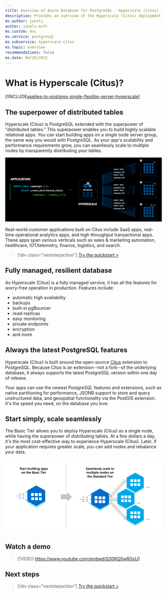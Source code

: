 ```yaml
---
title: Overview of Azure Database for PostgreSQL - Hyperscale (Citus)
description: Provides an overview of the Hyperscale (Citus) deployment option
ms.author: jonels
author: jonels-msft
ms.custom: mvc
ms.service: postgresql
ms.subservice: hyperscale-citus
ms.topic: overview
recommendations: false
ms.date: 04/20/2022
---
```


# What is Hyperscale (Citus)?

[!INCLUDE[applies-to-postgres-single-flexible-server-hyperscale](../includes/applies-to-postgresql-single-flexible-server-hyperscale.md)]

## The superpower of distributed tables

Hyperscale (Citus) is PostgreSQL extended with the superpower of "distributed
tables." This superpower enables you to build highly scalable relational apps.
You can start building apps on a single node server group, the same way you
would with PostgreSQL. As your app's scalability and performance requirements
grow, you can seamlessly scale to multiple nodes by transparently distributing
your tables.

![distributed architecture](../media/overview-hyperscale/distributed.png)

Real-world customer applications built on Citus include SaaS apps, real-time
operational analytics apps, and high throughput transactional apps. These apps
span various verticals such as sales & marketing automation, healthcare,
IOT/telemetry, finance, logistics, and search.

> [!div class="nextstepaction"]
> [Try the quickstart >](quickstart-create-portal.md)

## Fully managed, resilient database

As Hyperscale (Citus) is a fully managed service, it has all the features for
worry-free operation in production. Features include:

* automatic high availability
* backups
* built-in pgBouncer
* read-replicas
* easy monitoring
* private endpoints
* encryption
* and more

## Always the latest PostgreSQL features

Hyperscale (Citus) is built around the open-source
[Citus](https://github.com/citusdata/citus) extension to PostgreSQL. Because
Citus is an extension--not a fork--of the underlying database, it always
supports the latest PostgreSQL version within one day of release.

Your apps can use the newest PostgreSQL features and extensions, such as
native partitioning for performance, JSONB support to store and query
unstructured data, and geospatial functionality via the PostGIS extension.
It's the speed you need, on the database you love.

## Start simply, scale seamlessly

The Basic Tier allows you to deploy Hyperscale (Citus) as a single node, while
having the superpower of distributing tables. At a few dollars a day, it's the
most cost-effective way to experience Hyperscale (Citus). Later, if your
application requires greater scale, you can add nodes and rebalance your data.

![graduating to standard tier](../media/overview-hyperscale/graduate.png)

## Watch a demo

> [!VIDEO https://www.youtube.com/embed/Q30KQ5wRGxU]

## Next steps

> [!div class="nextstepaction"]
> [Try the quickstart >](quickstart-create-portal.md)
